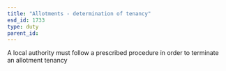 ```yaml
---
title: "Allotments - determination of tenancy"
esd_id: 1733
type: duty
parent_id:  
---
```


A local authority must follow a prescribed procedure in order to terminate an allotment tenancy

